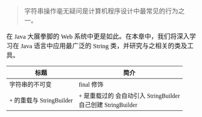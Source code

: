 <span  style="font-family: Simsun,serif; font-size: 17px; ">

> 字符串操作毫无疑问是计算机程序设计中最常见的行为之一。

在 Java 大展拳脚的 Web 系统中更是如此。在本章中，我们将深入学习在 Java 语言中应用最广泛的 String 类，并研究与之相关的类及工具。


标题 | 简介
---|---
字符串的不可变 | final 修饰
+ 的重载与 StringBuilder | + 是重载过的 会自动引入 StringBuilder <br> 自己创建 StringBuilder



</span>
